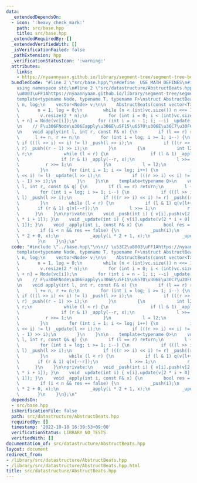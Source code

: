 ```yaml
---
data:
  _extendedDependsOn:
  - icon: ':heavy_check_mark:'
    path: src/base.hpp
    title: src/base.hpp
  _extendedRequiredBy: []
  _extendedVerifiedWith: []
  _isVerificationFailed: false
  _pathExtension: hpp
  _verificationStatusIcon: ':warning:'
  attributes:
    links:
    - https://nyaannyaan.github.io/library/segment-tree/segment-tree-beats-abstract.hpp
  bundledCode: "#line 2 \"src/base.hpp\"\n#define _USE_MATH_DEFINES\n#include <bits/stdc++.h>\n\
    using namespace std;\n#line 2 \"src/datastructure/AbstructBeats.hpp\"\n\n// \u53C2\
    \u8003\uFF1Ahttps://nyaannyaan.github.io/library/segment-tree/segment-tree-beats-abstract.hpp\n\
    template<typename Node, typename T, typename F>\nstruct AbstructBeats {\n    int\
    \ n, log;\n    vector<Node> v;\n\n    AbstructBeats(const vector<T>& vc) {\n \
    \       n = 1, log = 0;\n        while (n < (int)vc.size()) n <<= 1, log++;\n\
    \        v.resize(2 * n);\n        for (int i = 0; i < (int)vc.size(); ++i) v[i\
    \ + n] = Node(vc[i]);\n        for (int i = n - 1; i; --i) _update(i);\n    }\n\
    \n    // F\u306FNode\u306Eapply\u306E\u5F15\u6570\u306E\u30C7\u30FC\u30BF\u578B\
    \n    void apply(int l, int r, const F& x) {\n        if (l == r) return;\n  \
    \      l += n, r += n;\n        for (int i = log; i >= 1; i--) {\n           \
    \ if (((l >> i) << i) != l) _push(l >> i);\n            if (((r >> i) << i) !=\
    \ r) _push((r - 1) >> i);\n        }\n        {\n            int l2 = l, r2 =\
    \ r;\n            while (l < r) {\n                if (l & 1) _apply(l++, x);\n\
    \                if (r & 1) _apply(--r, x);\n                l >>= 1;\n      \
    \          r >>= 1;\n            }\n            l = l2;\n            r = r2;\n\
    \        }\n        for (int i = 1; i <= log; i++) {\n            if (((l >> i)\
    \ << i) != l) _update(l >> i);\n            if (((r >> i) << i) != r) _update((r\
    \ - 1) >> i);\n        }\n    }\n\n    template<typename Q>\n    void query(int\
    \ l, int r, const Q& q) {\n        if (l == r) return;\n        l += n, r += n;\n\
    \        for (int i = log; i >= 1; i--) {\n            if (((l >> i) << i) !=\
    \ l) _push(l >> i);\n            if (((r >> i) << i) != r) _push((r - 1) >> i);\n\
    \        }\n        while (l < r) {\n            if (l & 1) q(v[l++]);\n     \
    \       if (r & 1) q(v[--r]);\n            l >>= 1;\n            r >>= 1;\n  \
    \      }\n    }\n\nprivate:\n    void _push(int i) { v[i].push(v[2 * i + 0], v[2\
    \ * i + 1]); }\n    void _update(int i) { v[i].update(v[2 * i + 0], v[2 * i +\
    \ 1]); }\n    void _apply(int i, const F& x) {\n        bool res = v[i].apply(x);\n\
    \        if (i < n && res == false) {\n            _push(i);\n            _apply(i\
    \ * 2 + 0, x);\n            _apply(i * 2 + 1, x);\n            _update(i);\n \
    \       }\n    }\n};\n"
  code: "#include \"../base.hpp\"\n\n// \u53C2\u8003\uFF1Ahttps://nyaannyaan.github.io/library/segment-tree/segment-tree-beats-abstract.hpp\n\
    template<typename Node, typename T, typename F>\nstruct AbstructBeats {\n    int\
    \ n, log;\n    vector<Node> v;\n\n    AbstructBeats(const vector<T>& vc) {\n \
    \       n = 1, log = 0;\n        while (n < (int)vc.size()) n <<= 1, log++;\n\
    \        v.resize(2 * n);\n        for (int i = 0; i < (int)vc.size(); ++i) v[i\
    \ + n] = Node(vc[i]);\n        for (int i = n - 1; i; --i) _update(i);\n    }\n\
    \n    // F\u306FNode\u306Eapply\u306E\u5F15\u6570\u306E\u30C7\u30FC\u30BF\u578B\
    \n    void apply(int l, int r, const F& x) {\n        if (l == r) return;\n  \
    \      l += n, r += n;\n        for (int i = log; i >= 1; i--) {\n           \
    \ if (((l >> i) << i) != l) _push(l >> i);\n            if (((r >> i) << i) !=\
    \ r) _push((r - 1) >> i);\n        }\n        {\n            int l2 = l, r2 =\
    \ r;\n            while (l < r) {\n                if (l & 1) _apply(l++, x);\n\
    \                if (r & 1) _apply(--r, x);\n                l >>= 1;\n      \
    \          r >>= 1;\n            }\n            l = l2;\n            r = r2;\n\
    \        }\n        for (int i = 1; i <= log; i++) {\n            if (((l >> i)\
    \ << i) != l) _update(l >> i);\n            if (((r >> i) << i) != r) _update((r\
    \ - 1) >> i);\n        }\n    }\n\n    template<typename Q>\n    void query(int\
    \ l, int r, const Q& q) {\n        if (l == r) return;\n        l += n, r += n;\n\
    \        for (int i = log; i >= 1; i--) {\n            if (((l >> i) << i) !=\
    \ l) _push(l >> i);\n            if (((r >> i) << i) != r) _push((r - 1) >> i);\n\
    \        }\n        while (l < r) {\n            if (l & 1) q(v[l++]);\n     \
    \       if (r & 1) q(v[--r]);\n            l >>= 1;\n            r >>= 1;\n  \
    \      }\n    }\n\nprivate:\n    void _push(int i) { v[i].push(v[2 * i + 0], v[2\
    \ * i + 1]); }\n    void _update(int i) { v[i].update(v[2 * i + 0], v[2 * i +\
    \ 1]); }\n    void _apply(int i, const F& x) {\n        bool res = v[i].apply(x);\n\
    \        if (i < n && res == false) {\n            _push(i);\n            _apply(i\
    \ * 2 + 0, x);\n            _apply(i * 2 + 1, x);\n            _update(i);\n \
    \       }\n    }\n};\n"
  dependsOn:
  - src/base.hpp
  isVerificationFile: false
  path: src/datastructure/AbstructBeats.hpp
  requiredBy: []
  timestamp: '2022-10-18 16:39:53+09:00'
  verificationStatus: LIBRARY_NO_TESTS
  verifiedWith: []
documentation_of: src/datastructure/AbstructBeats.hpp
layout: document
redirect_from:
- /library/src/datastructure/AbstructBeats.hpp
- /library/src/datastructure/AbstructBeats.hpp.html
title: src/datastructure/AbstructBeats.hpp
---
```

